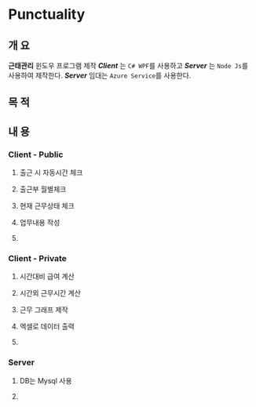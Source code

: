 # Punctuality

## 개  요
**근태관리** 윈도우 프로그램 제작 ***Client*** 는 ```C# WPF```를 사용하고 ***Server*** 는 ```Node Js```를 사용하여 제작한다. 
***Server*** 임대는 ```Azure Service```를 사용한다.

## 목  적



## 내  용

### Client - Public

1. 출근 시 자동시간 체크 <br>
    
2. 출근부 월별체크 <br>

3. 현재 근무상태 체크 <br>

4. 업무내용 작성 <br>

5. 

### Client - Private

1. 시간대비 급여 계산 <br>

2. 시간외 근무시간 계산 <br>

3. 근무 그래프 제작 <br>

4. 엑셀로 데이터 출력 <br>

5. 

### Server

1. DB는 Mysql 사용

2. 
